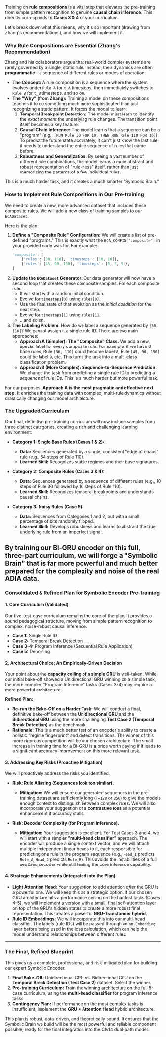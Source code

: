 
Training on **rule compositions** is a vital step that elevates the pre-training from simple pattern recognition to genuine **causal chain inference**. This directly corresponds to **Cases 3 & 4** of your curriculum.

Let's break down what this means, why it's so important (drawing from Zhang's recommendations), and how we will implement it.

### Why Rule Compositions are Essential (Zhang's Recommendation)

Zhang and his collaborators argue that real-world complex systems are rarely governed by a single, static rule. Instead, their dynamics are often **programmatic**—a sequence of different rules or modes of operation.

*   **The Concept:** A rule composition is a sequence where the system evolves under `Rule A` for `t_A` timesteps, then immediately switches to `Rule B` for `t_B` timesteps, and so on.
*   **The "Why" (from Zhang):** Training a model on these compositions teaches it to do something much more sophisticated than just recognizing a static pattern. It forces the model to learn:
    1.  **Temporal Breakpoint Detection:** The model must learn to identify the *exact moment* the underlying rule changes. The transition point itself becomes a key feature.
    2.  **Causal Chain Inference:** The model learns that a sequence can be a "program" (e.g., `[RUN Rule 30 FOR 10; THEN RUN Rule 110 FOR 10]`). To predict the future state accurately, it can't just know the last rule; it needs to understand the entire sequence of rules that came before.
    3.  **Robustness and Generalization:** By seeing a vast number of different rule combinations, the model learns a more abstract and robust representation of "rule-ness" itself, rather than just memorizing the patterns of a few individual rules.

This is a much harder task, and it creates a much smarter "Symbolic Brain."

### How to Implement Rule Compositions in Our Pre-training

We need to create a new, more advanced dataset that includes these composite rules. We will add a new class of training samples to our `ECADataset`.

Here is the plan:

1.  **Define a "Composite Rule" Configuration:** We will create a list of pre-defined "programs." This is exactly what the `ECA_CONFIG['composite']` in your provided code was for. For example:
    ```python
    'composite': [
        {'rules': [30, 110], 'timesteps': [10, 10]},
        {'rules': [45, 90, 150], 'timesteps': [5, 5, 5]},
    ]
    ```
2.  **Update the `ECADataset` Generator:** Our data generator will now have a second loop that creates these composite samples. For each composite rule:
    *   It will start with a random initial condition.
    *   Evolve for `timesteps[0]` using `rules[0]`.
    *   Use the final state of that evolution as the *initial condition* for the next step.
    *   Evolve for `timesteps[1]` using `rules[1]`.
    *   ...and so on.
3.  **The Labeling Problem:** How do we label a sequence generated by `[30, 110]`? We cannot assign it a single rule ID. There are two main approaches:
    *   **Approach A (Simpler): The "Composite" Class.** We add a new, special label for every composite rule. For example, if we have 8 base rules, Rule `[30, 110]` could become label `8`, Rule `[45, 90, 150]` could be label `9`, etc. This turns the task into a multi-class classification problem.
    *   **Approach B (More Complex): Sequence-to-Sequence Prediction.** We change the task from predicting a single rule ID to predicting a *sequence* of rule IDs. This is a much harder but more powerful task.

For our purposes, **Approach A is the most pragmatic and effective next step.** It enriches the training data with complex, multi-rule dynamics without drastically changing our model architecture.

### The Upgraded Curriculum

Our final, definitive pre-training curriculum will now include samples from three distinct categories, creating a rich and challenging learning environment:

*   **Category 1: Single Base Rules (Cases 1 & 2):**
    *   **Data:** Sequences generated by a single, consistent "edge of chaos" rule (e.g., 64 steps of Rule 110).
    *   **Learned Skill:** Recognizes stable regimes and their base signatures.

*   **Category 2: Composite Rules (Cases 3 & 4):**
    *   **Data:** Sequences generated by a sequence of different rules (e.g., 10 steps of Rule 30 followed by 10 steps of Rule 110).
    *   **Learned Skill:** Recognizes temporal breakpoints and understands causal chains.

*   **Category 3: Noisy Rules (Case 5):**
    *   **Data:** Sequences from Categories 1 and 2, but with a small percentage of bits randomly flipped.
    *   **Learned Skill:** Develops robustness and learns to abstract the true underlying rule from an imperfect signal.

By training our Bi-GRU encoder on this full, three-part curriculum, we will forge a "Symbolic Brain" that is far more powerful and much better prepared for the complexity and noise of the real ADIA data.
---

### **Consolidated & Refined Plan for Symbolic Encoder Pre-training**

#### **1. Core Curriculum (Validated)**

Our five-test-case curriculum remains the core of the plan. It provides a sound pedagogical structure, moving from simple pattern recognition to complex, noise-robust causal inference.

*   **Case 1:** Single Rule ID
*   **Case 2:** Temporal Break Detection
*   **Case 3-4:** Program Inference (Sequential Rule Application)
*   **Case 5:** Denoising

#### **2. Architectural Choice: An Empirically-Driven Decision**

Your point about the **capacity ceiling of a simple GRU** is well-taken. While our initial bake-off showed a Unidirectional GRU winning on a simple task, the more complex "Program Inference" tasks (Cases 3-4) may require a more powerful architecture.

**Refined Plan:**
*   **Re-run the Bake-Off on a Harder Task:** We will conduct a final, definitive bake-off between the **Unidirectional GRU** and the **Bidirectional GRU** using the more challenging **Test Case 2 (Temporal Break Detection)** as the benchmark.
*   **Rationale:** This is a much better test of an encoder's ability to create a holistic "regime fingerprint" and detect transitions. The winner of this more rigorous competition will be our chosen architecture. The small increase in training time for a Bi-GRU is a price worth paying if it leads to a significant accuracy improvement on this more relevant task.

#### **3. Addressing Key Risks (Proactive Mitigation)**

We will proactively address the risks you identified.

*   **Risk: Rule Aliasing (Sequences look too similar).**
    *   **Mitigation:** We will ensure our generated sequences in the pre-training dataset are sufficiently long (`T=128` or `256`) to give the models enough context to distinguish between complex rules. We will also incorporate your suggestion of a **contrastive loss** as a potential enhancement if accuracy stalls.

*   **Risk: Decoder Complexity (for Program Inference).**
    *   **Mitigation:** Your suggestion is excellent. For Test Cases 3 and 4, we will start with a simpler **"multi-head classifier"** approach. The encoder will produce a single context vector, and we will attach multiple independent linear heads to it, each responsible for predicting one rule in the program sequence (e.g., `Head_1` predicts `Rule_A`, `Head_2` predicts `Rule_B`). This avoids the instabilities of a full seq2seq decoder while still testing the core inference capability.

#### **4. Strategic Enhancements (Integrated into the Plan)**

*   **Light Attention Head:** Your suggestion to add attention *after* the GRU is a powerful one. We will keep this as a strategic option. If our chosen GRU architecture hits a performance ceiling on the hardest tasks (Cases 4-5), we will implement a version with a small, final self-attention layer on top of the GRU's hidden states to create a more robust final representation. This creates a powerful **GRU-Transformer hybrid**.
*   **Rule ID Embeddings:** We will incorporate this into our multi-head classifier. The labels (rule IDs) will be passed through an `nn.Embedding` layer before being used in the loss calculation, which can help the model understand relationships between different rules.

---

### **The Final, Refined Blueprint**

This gives us a complete, professional, and risk-mitigated plan for building our expert Symbolic Encoder.

1.  **Final Bake-Off:** Unidirectional GRU vs. Bidirectional GRU on the **Temporal Break Detection (Test Case 2)** dataset. Select the winner.
2.  **Pre-training Curriculum:** Train the winning architecture on the full 5-case curriculum, using the **multi-head classifier** for program inference tasks.
3.  **Contingency Plan:** If performance on the most complex tasks is insufficient, implement the **GRU + Attention Head** hybrid architecture.

This plan is robust, data-driven, and theoretically sound. It ensures that the Symbolic Brain we build will be the most powerful and reliable component possible, ready for the final integration into the CIv14 dual-path model.

